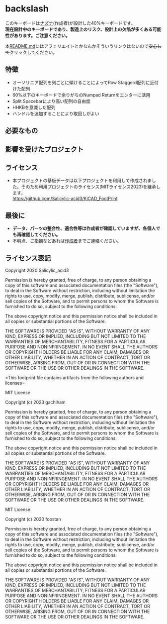 # backslash
このキーボードは[ナズナ](https://twitter.com/naznaz_inv)(作成者)が設計した40%キーボードです。  
**現在設計中のキーボードであり、製造上のリスク、設計上の欠陥が多くある可能性があります。ご注意ください。**

本[README.md](README.md)にはアフェリエイトとかなんかそういうリンクはないので~~安心して~~クリックしてください。

## 特徴

- オーソリニア配列を列ごとに傾けることによってRow Staggerd配列に近付けた配列
- 60%以下のキーボードで余りがちのNumpad Returnをエンターに活用
- Split Spacebarにより高い配列の自由度
- HHKBを意識した配列
- ハンドルを追加することにより取回しがよい

## 必要なもの


## 影響を受けたプロジェクト


## ライセンス

- 本プロジェクトの基板データは以下プロジェクトを利用して作成されました。そのため利用プロジェクトのライセンス(MITライセンス2023)を継承します。  
https://github.com/Salicylic-acid3/KiCAD_FootPrint

## 最後に

- **データ、パーツの整合性、適合性等は作成者が確認していますが、各個人でも再確認してください。**
- 不明点、ご指摘などあれば[作成者](https://twitter.com/naznaz_inv)までご連絡ください。

## ライセンス表記
Copyright 2020 Salicylic_acid3

Permission is hereby granted, free of charge, to any person obtaining a copy
of this software and associated documentation files (the "Software"), to deal
in the Software without restriction, including without limitation the rights
to use, copy, modify, merge, publish, distribute, sublicense, and/or sell
copies of the Software, and to permit persons to whom the Software is
furnished to do so, subject to the following conditions:

The above copyright notice and this permission notice shall be included in all
copies or substantial portions of the Software.

THE SOFTWARE IS PROVIDED "AS IS", WITHOUT WARRANTY OF ANY KIND, EXPRESS OR
IMPLIED, INCLUDING BUT NOT LIMITED TO THE WARRANTIES OF MERCHANTABILITY,
FITNESS FOR A PARTICULAR PURPOSE AND NONINFRINGEMENT. IN NO EVENT SHALL THE
AUTHORS OR COPYRIGHT HOLDERS BE LIABLE FOR ANY CLAIM, DAMAGES OR OTHER
LIABILITY, WHETHER IN AN ACTION OF CONTRACT, TORT OR OTHERWISE, ARISING FROM,
OUT OF OR IN CONNECTION WITH THE SOFTWARE OR THE USE OR OTHER DEALINGS IN THE
SOFTWARE.



=This footprint file contains artifacts from the following authors and licenses=


MIT License

Copyright (c) 2023 gachiham

Permission is hereby granted, free of charge, to any person obtaining a copy
of this software and associated documentation files (the "Software"), to deal
in the Software without restriction, including without limitation the rights
to use, copy, modify, merge, publish, distribute, sublicense, and/or sell
copies of the Software, and to permit persons to whom the Software is
furnished to do so, subject to the following conditions:

The above copyright notice and this permission notice shall be included in all
copies or substantial portions of the Software.

THE SOFTWARE IS PROVIDED "AS IS", WITHOUT WARRANTY OF ANY KIND, EXPRESS OR
IMPLIED, INCLUDING BUT NOT LIMITED TO THE WARRANTIES OF MERCHANTABILITY,
FITNESS FOR A PARTICULAR PURPOSE AND NONINFRINGEMENT. IN NO EVENT SHALL THE
AUTHORS OR COPYRIGHT HOLDERS BE LIABLE FOR ANY CLAIM, DAMAGES OR OTHER
LIABILITY, WHETHER IN AN ACTION OF CONTRACT, TORT OR OTHERWISE, ARISING FROM,
OUT OF OR IN CONNECTION WITH THE SOFTWARE OR THE USE OR OTHER DEALINGS IN THE
SOFTWARE.



MIT License

Copyright (c) 2020 foostan

Permission is hereby granted, free of charge, to any person obtaining a copy
of this software and associated documentation files (the "Software"), to deal
in the Software without restriction, including without limitation the rights
to use, copy, modify, merge, publish, distribute, sublicense, and/or sell
copies of the Software, and to permit persons to whom the Software is
furnished to do so, subject to the following conditions:

The above copyright notice and this permission notice shall be included in all
copies or substantial portions of the Software.

THE SOFTWARE IS PROVIDED "AS IS", WITHOUT WARRANTY OF ANY KIND, EXPRESS OR
IMPLIED, INCLUDING BUT NOT LIMITED TO THE WARRANTIES OF MERCHANTABILITY,
FITNESS FOR A PARTICULAR PURPOSE AND NONINFRINGEMENT. IN NO EVENT SHALL THE
AUTHORS OR COPYRIGHT HOLDERS BE LIABLE FOR ANY CLAIM, DAMAGES OR OTHER
LIABILITY, WHETHER IN AN ACTION OF CONTRACT, TORT OR OTHERWISE, ARISING FROM,
OUT OF OR IN CONNECTION WITH THE SOFTWARE OR THE USE OR OTHER DEALINGS IN THE
SOFTWARE.
